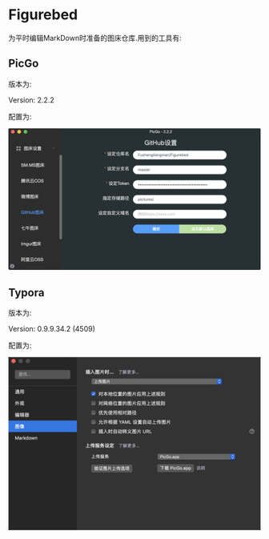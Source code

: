 # Figurebed
为平时编辑MarkDown时准备的图床仓库.用到的工具有:

## PicGo

版本为:

Version: 2.2.2

配置为:

![image-20200803144338042](https://raw.githubusercontent.com/Fushengliangnian/Figurebed/master/pictures/image-20200803144338042.png)

## Typora

版本为: 

Version: 0.9.9.34.2 (4509)

配置为:

![image-20200803144411644](https://raw.githubusercontent.com/Fushengliangnian/Figurebed/master/pictures/image-20200803144411644.png)


